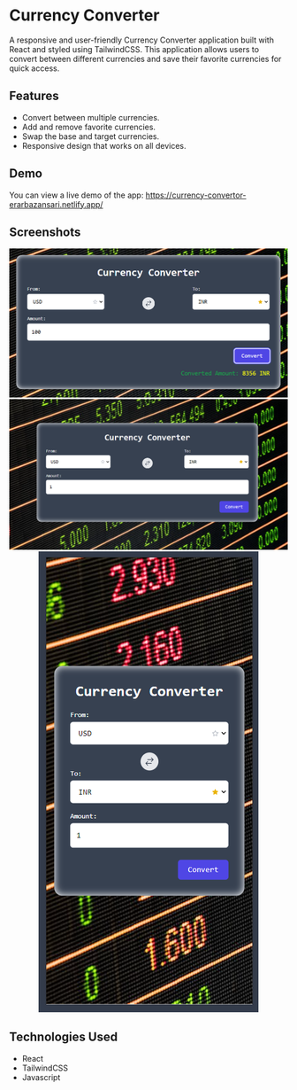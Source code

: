 # Currency Converter

A responsive and user-friendly Currency Converter application built with React and styled using TailwindCSS. This application allows users to convert between different currencies and save their favorite currencies for quick access.

## Features

-   Convert between multiple currencies.
-   Add and remove favorite currencies.
-   Swap the base and target currencies.
-   Responsive design that works on all devices.

## Demo

You can view a live demo of the app: https://currency-convertor-erarbazansari.netlify.app/

## Screenshots

<div align="center">
    <img src="./public/3.png">
    <img src="./public/1.png">
    <img src="./public/2.png">
</div>

## Technologies Used

-   React
-   TailwindCSS
-   Javascript
